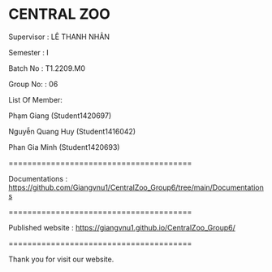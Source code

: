 CENTRAL ZOO
======================================
Supervisor : LÊ THANH NHÂN

Semester : I

Batch No : T1.2209.M0

Group No: : 06

List Of Member:

Phạm Giang (Student1420697)

Nguyễn Quang Huy (Student1416042)

Phan Gia Minh (Student1420693)

=======================================

Documentations : https://github.com/Giangvnu1/CentralZoo_Group6/tree/main/Documentations

=======================================

Published website : https://giangvnu1.github.io/CentralZoo_Group6/

=======================================

Thank you for visit our website.
